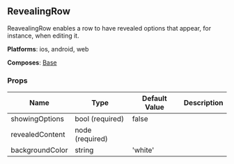 ## RevealingRow 
 
ReavealingRow enables a row to have revealed options
that appear, for instance, when editing it.

__Platforms__:  ios, android, web
 
 __Composes__: [Base](Base.md) 


 ### Props
Name | Type | Default Value | Description
--- | --- | --- | --- 
showingOptions | bool  (required) | false | 
revealedContent | node  (required) |   | 
backgroundColor | string  | 'white' | 
 
